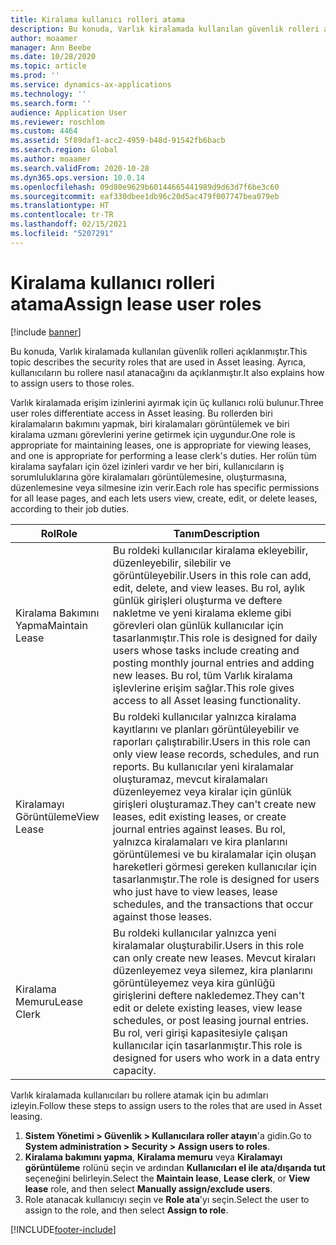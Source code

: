 ```yaml
---
title: Kiralama kullanıcı rolleri atama
description: Bu konuda, Varlık kiralamada kullanılan güvenlik rolleri açıklanmıştır. Ayrıca, kullanıcıların bu rollere nasıl atanacağını da açıklanmıştır.
author: moaamer
manager: Ann Beebe
ms.date: 10/28/2020
ms.topic: article
ms.prod: ''
ms.service: dynamics-ax-applications
ms.technology: ''
ms.search.form: ''
audience: Application User
ms.reviewer: roschlom
ms.custom: 4464
ms.assetid: 5f89daf1-acc2-4959-b48d-91542fb6bacb
ms.search.region: Global
ms.author: moaamer
ms.search.validFrom: 2020-10-28
ms.dyn365.ops.version: 10.0.14
ms.openlocfilehash: 09d80e9629b60144665441989d9d63d7f6be3c60
ms.sourcegitcommit: eaf330dbee1db96c20d5ac479f007747bea079eb
ms.translationtype: HT
ms.contentlocale: tr-TR
ms.lasthandoff: 02/15/2021
ms.locfileid: "5207291"
---
```

# <a name="assign-lease-user-roles"></a><span data-ttu-id="aac45-104">Kiralama kullanıcı rolleri atama</span><span class="sxs-lookup"><span data-stu-id="aac45-104">Assign lease user roles</span></span>

[!include [banner](../includes/banner.md)]

<span data-ttu-id="aac45-105">Bu konuda, Varlık kiralamada kullanılan güvenlik rolleri açıklanmıştır.</span><span class="sxs-lookup"><span data-stu-id="aac45-105">This topic describes the security roles that are used in Asset leasing.</span></span> <span data-ttu-id="aac45-106">Ayrıca, kullanıcıların bu rollere nasıl atanacağını da açıklanmıştır.</span><span class="sxs-lookup"><span data-stu-id="aac45-106">It also explains how to assign users to those roles.</span></span>

<span data-ttu-id="aac45-107">Varlık kiralamada erişim izinlerini ayırmak için üç kullanıcı rolü bulunur.</span><span class="sxs-lookup"><span data-stu-id="aac45-107">Three user roles differentiate access in Asset leasing.</span></span> <span data-ttu-id="aac45-108">Bu rollerden biri kiralamaların bakımını yapmak, biri kiralamaları görüntülemek ve biri kiralama uzmanı görevlerini yerine getirmek için uygundur.</span><span class="sxs-lookup"><span data-stu-id="aac45-108">One role is appropriate for maintaining leases, one is appropriate for viewing leases, and one is appropriate for performing a lease clerk's duties.</span></span> <span data-ttu-id="aac45-109">Her rolün tüm kiralama sayfaları için özel izinleri vardır ve her biri, kullanıcıların iş sorumluluklarına göre kiralamaları görüntülemesine, oluşturmasına, düzenlemesine veya silmesine izin verir.</span><span class="sxs-lookup"><span data-stu-id="aac45-109">Each role has specific permissions for all lease pages, and each lets users view, create, edit, or delete leases, according to their job duties.</span></span>

| <span data-ttu-id="aac45-110">Rol</span><span class="sxs-lookup"><span data-stu-id="aac45-110">Role</span></span>           | <span data-ttu-id="aac45-111">Tanım</span><span class="sxs-lookup"><span data-stu-id="aac45-111">Description</span></span> |
|----------------|-------------|
| <span data-ttu-id="aac45-112">Kiralama Bakımını Yapma</span><span class="sxs-lookup"><span data-stu-id="aac45-112">Maintain Lease</span></span> | <span data-ttu-id="aac45-113">Bu roldeki kullanıcılar kiralama ekleyebilir, düzenleyebilir, silebilir ve görüntüleyebilir.</span><span class="sxs-lookup"><span data-stu-id="aac45-113">Users in this role can add, edit, delete, and view leases.</span></span> <span data-ttu-id="aac45-114">Bu rol, aylık günlük girişleri oluşturma ve deftere nakletme ve yeni kiralama ekleme gibi görevleri olan günlük kullanıcılar için tasarlanmıştır.</span><span class="sxs-lookup"><span data-stu-id="aac45-114">This role is designed for daily users whose tasks include creating and posting monthly journal entries and adding new leases.</span></span> <span data-ttu-id="aac45-115">Bu rol, tüm Varlık kiralama işlevlerine erişim sağlar.</span><span class="sxs-lookup"><span data-stu-id="aac45-115">This role gives access to all Asset leasing functionality.</span></span> |
| <span data-ttu-id="aac45-116">Kiralamayı Görüntüleme</span><span class="sxs-lookup"><span data-stu-id="aac45-116">View Lease</span></span>     | <span data-ttu-id="aac45-117">Bu roldeki kullanıcılar yalnızca kiralama kayıtlarını ve planları görüntüleyebilir ve raporları çalıştırabilir.</span><span class="sxs-lookup"><span data-stu-id="aac45-117">Users in this role can only view lease records, schedules, and run reports.</span></span> <span data-ttu-id="aac45-118">Bu kullanıcılar yeni kiralamalar oluşturamaz, mevcut kiralamaları düzenleyemez veya kiralar için günlük girişleri oluşturamaz.</span><span class="sxs-lookup"><span data-stu-id="aac45-118">They can't create new leases, edit existing leases, or create journal entries against leases.</span></span> <span data-ttu-id="aac45-119">Bu rol, yalnızca kiralamaları ve kira planlarını görüntülemesi ve bu kiralamalar için oluşan hareketleri görmesi gereken kullanıcılar için tasarlanmıştır.</span><span class="sxs-lookup"><span data-stu-id="aac45-119">The role is designed for users who just have to view leases, lease schedules, and the transactions that occur against those leases.</span></span> |
| <span data-ttu-id="aac45-120">Kiralama Memuru</span><span class="sxs-lookup"><span data-stu-id="aac45-120">Lease Clerk</span></span>    | <span data-ttu-id="aac45-121">Bu roldeki kullanıcılar yalnızca yeni kiralamalar oluşturabilir.</span><span class="sxs-lookup"><span data-stu-id="aac45-121">Users in this role can only create new leases.</span></span> <span data-ttu-id="aac45-122">Mevcut kiraları düzenleyemez veya silemez, kira planlarını görüntüleyemez veya kira günlüğü girişlerini deftere nakledemez.</span><span class="sxs-lookup"><span data-stu-id="aac45-122">They can't edit or delete existing leases, view lease schedules, or post leasing journal entries.</span></span> <span data-ttu-id="aac45-123">Bu rol, veri girişi kapasitesiyle çalışan kullanıcılar için tasarlanmıştır.</span><span class="sxs-lookup"><span data-stu-id="aac45-123">This role is designed for users who work in a data entry capacity.</span></span> |

<span data-ttu-id="aac45-124">Varlık kiralamada kullanıcıları bu rollere atamak için bu adımları izleyin.</span><span class="sxs-lookup"><span data-stu-id="aac45-124">Follow these steps to assign users to the roles that are used in Asset leasing.</span></span>

1. <span data-ttu-id="aac45-125">**Sistem Yönetimi \> Güvenlik \> Kullanıcılara roller atayın**'a gidin.</span><span class="sxs-lookup"><span data-stu-id="aac45-125">Go to **System administration \> Security \> Assign users to roles**.</span></span>
2. <span data-ttu-id="aac45-126">**Kiralama bakımını yapma**, **Kiralama memuru** veya **Kiralamayı görüntüleme** rolünü seçin ve ardından **Kullanıcıları el ile ata/dışarıda tut** seçeneğini belirleyin.</span><span class="sxs-lookup"><span data-stu-id="aac45-126">Select the **Maintain lease**, **Lease clerk**, or **View lease** role, and then select **Manually assign/exclude users**.</span></span>
3. <span data-ttu-id="aac45-127">Role atanacak kullanıcıyı seçin ve **Role ata**'yı seçin.</span><span class="sxs-lookup"><span data-stu-id="aac45-127">Select the user to assign to the role, and then select **Assign to role**.</span></span>


[!INCLUDE[footer-include](../../includes/footer-banner.md)]